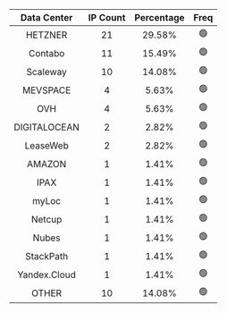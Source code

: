 | Data Center | IP Count | Percentage | Freq |
|:------------:|:--------:|:-----------:|:-----:|
| HETZNER | 21 | 29.58% | 🟢 |
| Contabo | 11 | 15.49% | 🟢 |
| Scaleway | 10 | 14.08% | 🟢 |
| MEVSPACE | 4 | 5.63% | 🟢 |
| OVH | 4 | 5.63% | 🟢 |
| DIGITALOCEAN | 2 | 2.82% | 🟢 |
| LeaseWeb | 2 | 2.82% | 🟢 |
| AMAZON | 1 | 1.41% | 🟢 |
| IPAX | 1 | 1.41% | 🟢 |
| myLoc | 1 | 1.41% | 🟢 |
| Netcup | 1 | 1.41% | 🟢 |
| Nubes | 1 | 1.41% | 🟢 |
| StackPath | 1 | 1.41% | 🟢 |
| Yandex.Cloud | 1 | 1.41% | 🟢 |
| OTHER | 10 | 14.08% | 🟢 |